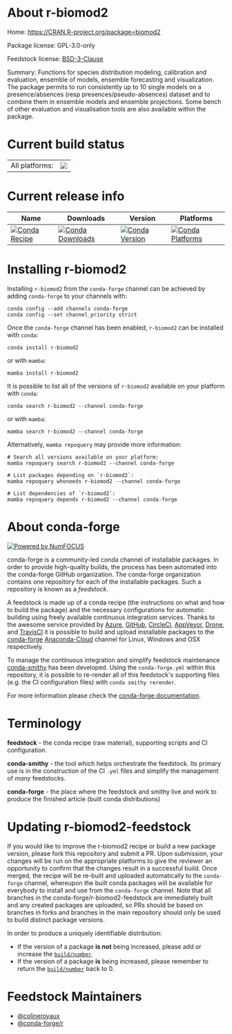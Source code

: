 About r-biomod2
===============

Home: https://CRAN.R-project.org/package=biomod2

Package license: GPL-3.0-only

Feedstock license: [BSD-3-Clause](https://github.com/conda-forge/r-biomod2-feedstock/blob/main/LICENSE.txt)

Summary: Functions for species distribution modeling, calibration and evaluation, ensemble of models, ensemble forecasting and visualization. The package permits to run consistently up to 10 single models on a presence/absences (resp presences/pseudo-absences) dataset and to combine them in ensemble models and ensemble projections. Some bench of other evaluation and visualisation tools are also available within the package.

Current build status
====================


<table><tr><td>All platforms:</td>
    <td>
      <a href="https://dev.azure.com/conda-forge/feedstock-builds/_build/latest?definitionId=12288&branchName=main">
        <img src="https://dev.azure.com/conda-forge/feedstock-builds/_apis/build/status/r-biomod2-feedstock?branchName=main">
      </a>
    </td>
  </tr>
</table>

Current release info
====================

| Name | Downloads | Version | Platforms |
| --- | --- | --- | --- |
| [![Conda Recipe](https://img.shields.io/badge/recipe-r--biomod2-green.svg)](https://anaconda.org/conda-forge/r-biomod2) | [![Conda Downloads](https://img.shields.io/conda/dn/conda-forge/r-biomod2.svg)](https://anaconda.org/conda-forge/r-biomod2) | [![Conda Version](https://img.shields.io/conda/vn/conda-forge/r-biomod2.svg)](https://anaconda.org/conda-forge/r-biomod2) | [![Conda Platforms](https://img.shields.io/conda/pn/conda-forge/r-biomod2.svg)](https://anaconda.org/conda-forge/r-biomod2) |

Installing r-biomod2
====================

Installing `r-biomod2` from the `conda-forge` channel can be achieved by adding `conda-forge` to your channels with:

```
conda config --add channels conda-forge
conda config --set channel_priority strict
```

Once the `conda-forge` channel has been enabled, `r-biomod2` can be installed with `conda`:

```
conda install r-biomod2
```

or with `mamba`:

```
mamba install r-biomod2
```

It is possible to list all of the versions of `r-biomod2` available on your platform with `conda`:

```
conda search r-biomod2 --channel conda-forge
```

or with `mamba`:

```
mamba search r-biomod2 --channel conda-forge
```

Alternatively, `mamba repoquery` may provide more information:

```
# Search all versions available on your platform:
mamba repoquery search r-biomod2 --channel conda-forge

# List packages depending on `r-biomod2`:
mamba repoquery whoneeds r-biomod2 --channel conda-forge

# List dependencies of `r-biomod2`:
mamba repoquery depends r-biomod2 --channel conda-forge
```


About conda-forge
=================

[![Powered by
NumFOCUS](https://img.shields.io/badge/powered%20by-NumFOCUS-orange.svg?style=flat&colorA=E1523D&colorB=007D8A)](https://numfocus.org)

conda-forge is a community-led conda channel of installable packages.
In order to provide high-quality builds, the process has been automated into the
conda-forge GitHub organization. The conda-forge organization contains one repository
for each of the installable packages. Such a repository is known as a *feedstock*.

A feedstock is made up of a conda recipe (the instructions on what and how to build
the package) and the necessary configurations for automatic building using freely
available continuous integration services. Thanks to the awesome service provided by
[Azure](https://azure.microsoft.com/en-us/services/devops/), [GitHub](https://github.com/),
[CircleCI](https://circleci.com/), [AppVeyor](https://www.appveyor.com/),
[Drone](https://cloud.drone.io/welcome), and [TravisCI](https://travis-ci.com/)
it is possible to build and upload installable packages to the
[conda-forge](https://anaconda.org/conda-forge) [Anaconda-Cloud](https://anaconda.org/)
channel for Linux, Windows and OSX respectively.

To manage the continuous integration and simplify feedstock maintenance
[conda-smithy](https://github.com/conda-forge/conda-smithy) has been developed.
Using the ``conda-forge.yml`` within this repository, it is possible to re-render all of
this feedstock's supporting files (e.g. the CI configuration files) with ``conda smithy rerender``.

For more information please check the [conda-forge documentation](https://conda-forge.org/docs/).

Terminology
===========

**feedstock** - the conda recipe (raw material), supporting scripts and CI configuration.

**conda-smithy** - the tool which helps orchestrate the feedstock.
                   Its primary use is in the construction of the CI ``.yml`` files
                   and simplify the management of *many* feedstocks.

**conda-forge** - the place where the feedstock and smithy live and work to
                  produce the finished article (built conda distributions)


Updating r-biomod2-feedstock
============================

If you would like to improve the r-biomod2 recipe or build a new
package version, please fork this repository and submit a PR. Upon submission,
your changes will be run on the appropriate platforms to give the reviewer an
opportunity to confirm that the changes result in a successful build. Once
merged, the recipe will be re-built and uploaded automatically to the
`conda-forge` channel, whereupon the built conda packages will be available for
everybody to install and use from the `conda-forge` channel.
Note that all branches in the conda-forge/r-biomod2-feedstock are
immediately built and any created packages are uploaded, so PRs should be based
on branches in forks and branches in the main repository should only be used to
build distinct package versions.

In order to produce a uniquely identifiable distribution:
 * If the version of a package **is not** being increased, please add or increase
   the [``build/number``](https://docs.conda.io/projects/conda-build/en/latest/resources/define-metadata.html#build-number-and-string).
 * If the version of a package **is** being increased, please remember to return
   the [``build/number``](https://docs.conda.io/projects/conda-build/en/latest/resources/define-metadata.html#build-number-and-string)
   back to 0.

Feedstock Maintainers
=====================

* [@colineroyaux](https://github.com/colineroyaux/)
* [@conda-forge/r](https://github.com/conda-forge/r/)

